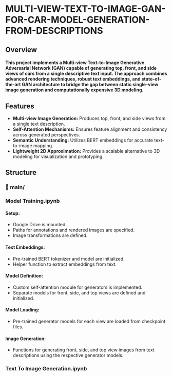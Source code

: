 # MULTI-VIEW-TEXT-TO-IMAGE-GAN-FOR-CAR-MODEL-GENERATION-FROM-DESCRIPTIONS

## Overview
#### This project implements a Multi-view Text-to-Image Generative Adversarial Network (GAN) capable of generating top, front, and side views of cars from a single descriptive text input. The approach combines advanced rendering techniques, robust text embeddings, and state-of-the-art GAN architecture to bridge the gap between static single-view image generation and computationally expensive 3D modeling.

## Features
-  **Multi-view Image Generation:** Produces top, front, and side views from a single text description.
-  **Self-Attention Mechanisms:** Ensures feature alignment and consistency across generated perspectives.
-  **Semantic Understanding:** Utilizes BERT embeddings for accurate text-to-image mapping.
-  **Lightweight 2D Approximation:** Provides a scalable alternative to 3D modeling for visualization and prototyping.

## Structure
### 📁 main/ 
### Model Training.ipynb

#### Setup:
- Google Drive is mounted.
- Paths for annotations and rendered images are specified.
- Image transformations are defined.

#### **Text Embeddings:**
- Pre-trained BERT tokenizer and model are initialized.
- Helper function to extract embeddings from text.

#### **Model Definition:**

- Custom self-attention module for generators is implemented.
- Separate models for front, side, and top views are defined and initialized.

#### **Model Loading:**

- Pre-trained generator models for each view are loaded from checkpoint files.

#### **Image Generation:**

- Functions for generating front, side, and top view images from text descriptions using the respective generator models.

### Text To Image Generation.ipynb
###
